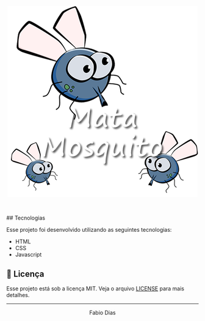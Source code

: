 <h1 align="center">
    <img alt ="jogo Mata-Mosquito" title="Mata-mosquito" src="Game_mata-mosquito/imagens/game.png" >
</h1>

<h1 O game mata mosquito é um jogo passa tempo...></h1> 
<p align="center">


</p>
## Tecnologias

Esse projeto foi desenvolvido utilizando as seguintes tecnologias:

- HTML<br>
- CSS<br>
- Javascript<br>
 

## 📝 Licença

Esse projeto está sob a licença MIT. Veja o arquivo [LICENSE](LICENSE.md) para mais detalhes.

---

<p align="center">Fabio Dias</p>